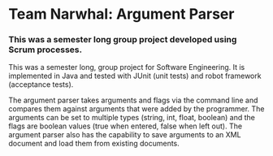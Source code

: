 # Team Narwhal: Argument Parser

### This was a semester long group project developed using Scrum processes.

This was a semester long, group project for Software Engineering. It is implemented in Java and tested with JUnit (unit tests) and robot framework (acceptance tests).

The argument parser takes arguments and flags via the command line and compares them against arguments that were added by the programmer. The arguments can be set to multiple types (string, int, float, boolean) and the flags are boolean values (true when entered, false when left out). The argument parser also has the capability to save arguments to an XML document and load them from existing documents.
